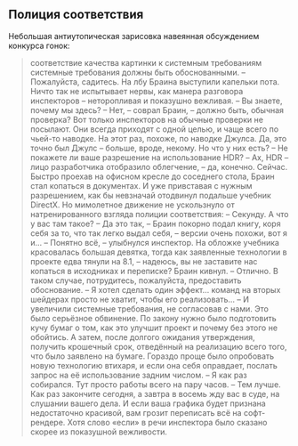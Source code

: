 ## Полиция соответствия

Небольшая антиутопическая зарисовка навеянная обсуждением конкурса гонок:
> соответствие качества картинки к системным требованиям 
> системные требования должны быть обоснованными. 
– Пожалуйста, садитесь. 
На лбу Браина выступили капельки пота. Ничто так не испытывает нервы, как манера разговора инспекторов – неторопливая и показушно вежливая. 
– Вы знаете, почему мы здесь? 
– Нет, – соврал Браин, – должно быть, обычная проверка? 
Вот только инспекторов на обычные проверки не посылают. Они всегда приходят с одной целью, и чаще всего по чьей-то наводке. На этот раз, похоже, по наводке Джулса. Да, это точно был Джулс – больше, вроде, некому. Но что у них есть? 
– Не покажете ли ваше разрешение на использование HDR? 
– Ах, HDR – лицо разработчика отобразило облегчение, – да, конечно. Сейчас. 
Быстро проехав на офисном кресле до соседнего стола, Браин стал копаться в документах. И уже привставая с нужным разрешением, как бы невзначай отодвинул подальше учебник DirectX. Но мимолетное движение не ускользнуло от натренированного взгляда полиции соответствия: 
– Секунду. А что у вас там такое? 
– Да это так, – Браин покорно подал книгу, коря себя за то, что так легко выдал себя, – версии очень похожи, вот я и… 
– Понятно всё, – улыбнулся инспектор. На обложке учебника красовалась большая девятка, тогда как заявленные технологии в проекте едва тянули на 8.1, – надеюсь, вы не заставите нас копаться в исходниках и переписке? 
Браин кивнул. 
– Отлично. В таком случае, потрудитесь, пожалуйста, предоставить обоснование. 
– Я хотел сделать один эффект… команд на вторых шейдерах просто не хватит, чтобы его реализовать… 
– И увеличили системные требования, не согласовав с нами. 
Это было серьёзное обвинение. По закону нужно было подготовить кучу бумаг о том, как это улучшит проект и почему без этого не обойтись. А затем, после долгого ожидания утверждения, получить крошечный срок, отведённый на реализацию всего того, что было заявлено на бумаге. Гораздо проще было опробовать новую технологию втихаря, и если она себя оправдает, послать запрос на её использование задним числом. 
– Я как раз собирался. Тут просто работы всего на пару часов. 
– Тем лучше. Как раз закончите сегодня, а завтра в восемь жду вас в суде, на слушании вашего дела. И если ваша графика будет признана недостаточно красивой, вам грозит переписать всё на софт-рендере. 
Хотя слово «если» в речи инспектора было сказано скорее из показушной вежливости.